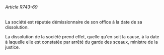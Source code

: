 ###### Article R743-69

La société est réputée démissionnaire de son office à la date de sa dissolution.

La dissolution de la société prend effet, quelle qu'en soit la cause, à la date à laquelle elle est constatée par arrêté du garde des sceaux, ministre de la justice.

